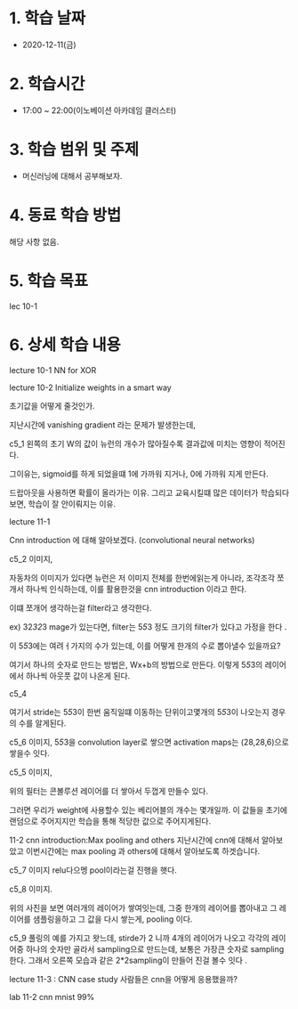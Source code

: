 # 1. 학습 날짜

* 2020-12-11(금)

# 2. 학습시간

* 17:00 ~ 22:00(이노베이션 아카데임 클러스터)

# 3. 학습 범위 및 주제

* 머신러닝에 대해서 공부해보자. 

 # 4. 동료 학습 방법

해당 사항 없음.

# 5. 학습 목표
lec 10-1  
# 6. 상세 학습 내용

lecture 10-1
NN for XOR


lecture 10-2
Initialize weights in a smart way

초기값을 어떻게 줄것인가.

지난시간에 vanishing gradient 라는 문제가 발생한는데, 

c5_1 왼쪽의 초기 W의 값이 뉴런의 개수가 많아질수록 결과값에 미치는 영향이 적어진다. 

그이유는, sigmoid를 하게 되었을떄 1에 가까워 지거나, 0에 가까워 지게 만든다.

드랍아웃을 사용하면 확률이 올라가는 이유. 
그리고 교육시킬떄 많은 데이터가 학습되다보면, 학습이 잘 안이뤄지는 이유. 

lecture 11-1

Cnn introduction 에 대해 알아보겠다. 
(convolutional neural networks)

c5_2  이미지, 

자동차의 이미지가 있다면 뉴런은 저 이미지 전체를 한번에읽는게 아니라, 조각조각 쪼개서 하나씩 인식하는데, 이를 활용한것을 cnn introduction 이라고 한다.
   
이떄 쪼개어 생각하는걸 filter라고 생각한다. 

ex) 32*32*3 mage가 있는다면, filter는 5*5*3 정도 크기의 filter가 있다고 가정을 한다 .

이 5*5*3에는 여려ㅓ가지의 수가 있는데, 이를 어떻게 한개의 수로 뽑아낼수 있을까요?

여기서 하나의 숫자로 만드는 방법은, Wx+b의 방법으로 만든다. 이렇게 5*5*3의 레이어 에서 하나씩 아웃풋 값이 나온게 된다. 

c5_4

여기서 stride는 5*5*3이 한번 움직일떄 이동하는 단위이고몇개의 5*5*3이 나오는지 경우의 수를 알게된다. 

c5_6 이미지, 5*5*3을 convolution layer로 쌓으면 activation maps는 (28,28,6)으로 쌓을수 잇다. 

c5_5 이미지, 

위의 필터는 콘볼루션 레이어를 더 쌓아서 두껍게 만들수 있다. 


그러면 우리가 weight에 사용할수 있는 베리어블의 개수는 몇개일까.
이 값들을 초기에 랜덤으로 주어지지만 학습을 통해 적당한 값으로 주어지게된다.

11-2 cnn introduction:Max pooling and others 지난시간에 cnn에 대해서 알아보았고 이번시간에는 max pooling 과 others에 대해서 알아보도록 하겟습니다. 

c5_7 이미지
relu다으멩 pool이라는걸 진행을 햇다.

c5_8 이미지. 

위의 사진을 보면 여러개의 레이어가 쌓여잇는데, 그중 한개의 레이어를 뽑아내고 그 레이어를 샘플링을하고 그 값을 다시 쌓는게, pooling 이다. 

c5_9 풀링의 예를 가지고 왓느데, stirde가 2 니까 4개의 레이어가 나오고 각각의 레이어중 하나의 숫자만 골라서 sampling으로 만드는데, 보통은 가장큰 숫자로 sampling한다. 그래서 오른쪽 모습과 같은 2*2sampling이 만들어 진걸 볼수 잇다 .

lecture 11-3 : CNN case study
사람들은 cnn을 어떻게 응용했을까?


lab 11-2 cnn mnist 99%


